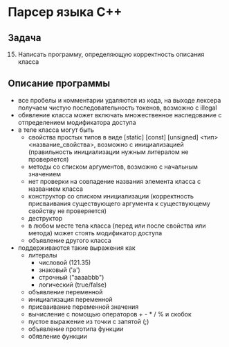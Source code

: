 # Парсер языка C++

## Задача

15. Написать программу, определяющую корректность описания класса

## Описание программы

- все пробелы и комментарии удаляются из кода, на выходе лексера получаем чистую последовательность токенов, возможно с illegal
- обявление класса может включать множественное наследование с отпределением модификатора доступа
- в теле класса могут быть
  - свойства простых типов в виде [static] [const] [unsigned] <тип> <название_свойства>, возможно c инициализацией (правильность инициализации нужным литералом не проверяется)
  - методы со списком аргументов, возможно с начальным значением
  - нет проверки на совпадение названия элемента класса с названием класса
  - конструктор со списком инициализации (корректность присваивания существующего аргумента к существующему свойству не проверяется)
  - деструктор
  - в любом месте тела класса (перед или после свойства или метода) может стоять модификатор доступа
  - объявление другого класса
- поддерживаются такие выражения как
  - литералы
    - числовой (121.35)
    - знаковый ('a')
    - строчный ("aaaabbb")
    - логический (true/false)
  - объявление переменной
  - инициализация переменной
  - присваивание переменной значения
  - вычисление с помощью операторов + - \* / % и скобок
  - пустое выражение из точки с запятой (;)
  - объявление прототипа функции
  - обявление функции
